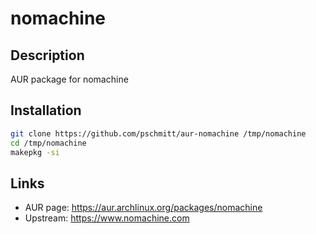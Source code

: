 # nomachine

## Description

AUR package for nomachine

## Installation

``` bash
git clone https://github.com/pschmitt/aur-nomachine /tmp/nomachine
cd /tmp/nomachine
makepkg -si
```

## Links

* AUR page: https://aur.archlinux.org/packages/nomachine
* Upstream: https://www.nomachine.com
